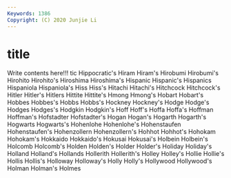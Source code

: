```yaml
---
Keywords: 1386
Copyright: (C) 2020 Junjie Li
---
```


# title

Write contents here!!!
tic 
Hippocratic's 
Hiram
Hiram's 
Hirobumi 
Hirobumi's 
Hirohito 
Hirohito's 
Hiroshima 
Hiroshima's 
Hispanic 
Hispanic's 
Hispanics
Hispaniola 
Hispaniola's 
Hiss 
Hiss's 
Hitachi 
Hitachi's 
Hitchcock 
Hitchcock's 
Hitler 
Hitler's
Hitlers 
Hittite 
Hittite's 
Hmong 
Hmong's 
Hobart 
Hobart's 
Hobbes 
Hobbes's 
Hobbs
Hobbs's 
Hockney 
Hockney's 
Hodge 
Hodge's 
Hodges 
Hodges's 
Hodgkin 
Hodgkin's 
Hoff
Hoff's 
Hoffa 
Hoffa's 
Hoffman 
Hoffman's 
Hofstadter 
Hofstadter's 
Hogan 
Hogan's 
Hogarth
Hogarth's 
Hogwarts 
Hogwarts's 
Hohenlohe 
Hohenlohe's 
Hohenstaufen 
Hohenstaufen's 
Hohenzollern 
Hohenzollern's 
Hohhot
Hohhot's 
Hohokam 
Hohokam's 
Hokkaido 
Hokkaido's 
Hokusai 
Hokusai's 
Holbein 
Holbein's 
Holcomb
Holcomb's 
Holden 
Holden's 
Holder 
Holder's 
Holiday 
Holiday's 
Holland 
Holland's 
Hollands
Hollerith 
Hollerith's 
Holley 
Holley's 
Hollie 
Hollie's 
Hollis 
Hollis's 
Holloway 
Holloway's
Holly 
Holly's 
Hollywood 
Hollywood's 
Holman 
Holman's 
Holmes 
